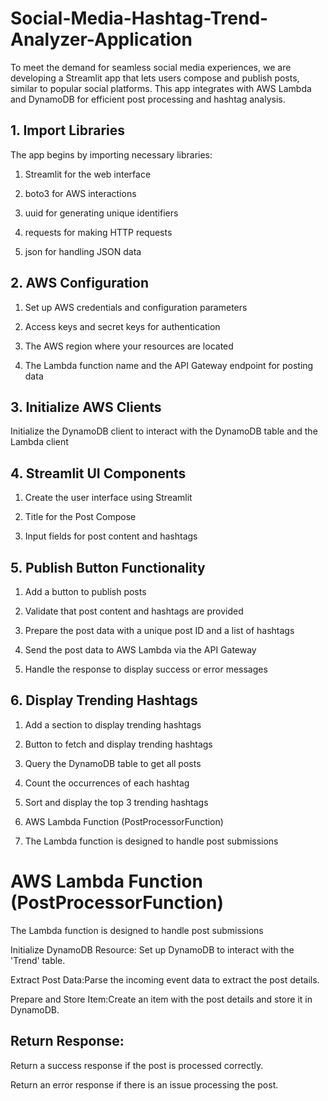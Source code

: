 # Social-Media-Hashtag-Trend-Analyzer-Application

To meet the demand for seamless social media experiences, we are developing a Streamlit app that lets users compose and publish posts, similar to popular social platforms. This app integrates with AWS Lambda and DynamoDB for efficient post processing and hashtag analysis.

## 1. Import Libraries
The app begins by importing necessary libraries:

1. Streamlit for the web interface

2. boto3 for AWS interactions

3. uuid for generating unique identifiers

4. requests for making HTTP requests

5. json for handling JSON data

## 2. AWS Configuration
1. Set up AWS credentials and configuration parameters

2. Access keys and secret keys for authentication 

3. The AWS region where your resources are located 

4. The Lambda function name and the API Gateway endpoint for posting data 

## 3. Initialize AWS Clients
Initialize the DynamoDB client to interact with the DynamoDB table and the Lambda client 

## 4. Streamlit UI Components
1. Create the user interface using Streamlit

2. Title for the Post Compose

3. Input fields for post content and hashtags 

## 5. Publish Button Functionality
1. Add a button to publish posts 

2. Validate that post content and hashtags are provided 

3. Prepare the post data with a unique post ID and a list of hashtags 

4. Send the post data to AWS Lambda via the API Gateway 

5. Handle the response to display success or error messages 

## 6. Display Trending Hashtags
1. Add a section to display trending hashtags 

2. Button to fetch and display trending hashtags 

3. Query the DynamoDB table to get all posts 

4. Count the occurrences of each hashtag 

5. Sort and display the top 3 trending hashtags 

6. AWS Lambda Function (PostProcessorFunction) 

7. The Lambda function is designed to handle post submissions


# AWS Lambda Function (PostProcessorFunction)
The Lambda function is designed to handle post submissions

Initialize DynamoDB Resource: Set up DynamoDB to interact with the 'Trend' table.

Extract Post Data:Parse the incoming event data to extract the post details.

Prepare and Store Item:Create an item with the post details and store it in DynamoDB.

## Return Response:
Return a success response if the post is processed correctly.

Return an error response if there is an issue processing the post.
